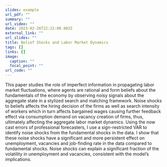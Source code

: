 ```yaml
---
slides: example
url_pdf: ""
summary: ""
url_video: ""
date: 2023-02-26T22:22:00.803Z
external_link: ""
url_slides: ""
title: Belief Shocks and Labor Market Dynamics
tags: []
links: []
image:
  caption: ""
  focal_point: ""
url_code: ""
---
```

This paper studies the role of imperfect information in propagating labor market fluctuations, where agents are rational and form beliefs about the fundamentals of the economy by observing noisy signals about the aggregate state in a stylized search and matching framework. Noise shocks to beliefs affects the hiring decision of the firms as well as search intensity of workers which in turn affects bargained wages causing further feedback effect via consumption demand on vacancy creation of firms, thus, ultimately affecting the aggregate labor market dynamics. Using the now cast errors of professional forecasters, I use a sign-restricted VAR to identify noise shocks from the fundamental shocks in the data. I show that these noise shocks have a significant and more persistent effect on unemployment, vacancies and job-finding rate in the data compared to fundamental shocks. Noise shocks can explain a significant fraction of the volatility in unemployment and vacancies, consistent with the model’s implications.
